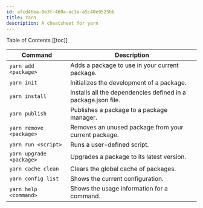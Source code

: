 ```yaml
---
id: afcd46ea-9e3f-460a-ac3a-a5c48e9525bb
title: Yarn
description: A cheatsheet for yarn
---
```


Table of Contents
[[toc]]

| Command | Description |
| --- | --- |
| `yarn add <package>` | Adds a package to use in your current package. |
| `yarn init` | Initializes the development of a package. |
| `yarn install` | Installs all the dependencies defined in a package.json file. |
| `yarn publish` | Publishes a package to a package manager. |
| `yarn remove <package>` | Removes an unused package from your current package. |
| `yarn run <script>` | Runs a user-defined script. |
| `yarn upgrade <package>` | Upgrades a package to its latest version. |
| `yarn cache clean` | Clears the global cache of packages. |
| `yarn config list` | Shows the current configuration. |
| `yarn help <command>` | Shows the usage information for a command. |
